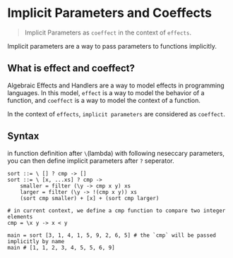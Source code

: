 # Implicit Parameters and Coeffects

> Implicit Parameters as `coeffect` in the context of `effects`.

Implicit parameters are a way to pass parameters to functions implicitly. 


## What is effect and coeffect?

Algebraic Effects and Handlers are a way to model effects in programming languages. In this model, `effect` is a way to model the behavior of a function, and `coeffect` is a way to model the context of a function.

In the context of `effects`, `implicit parameters` are considered as `coeffect`.


## Syntax

in function definition after `\`(lambda) with following neseccary parameters, you can then define implicit parameters after `?` seperator.


```sap
sort ::= \ [] ? cmp -> []
sort ::= \ [x, ...xs] ? cmp ->
    smaller = filter (\y -> cmp x y) xs
    larger = filter (\y -> !(cmp x y)) xs
    (sort cmp smaller) + [x] + (sort cmp larger)

# in current context, we define a cmp function to compare two integer elements
cmp = \x y -> x < y

main = sort [3, 1, 4, 1, 5, 9, 2, 6, 5] # the `cmp` will be passed implicitly by name
main # [1, 1, 2, 3, 4, 5, 5, 6, 9]
```
